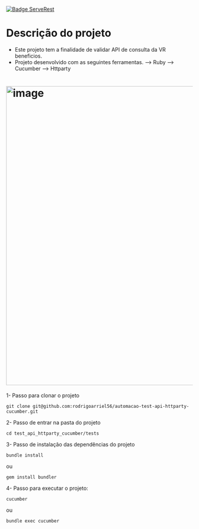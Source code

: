 [![Badge ServeRest](https://img.shields.io/badge/API-ServeRest-green)](https://github.com/ServeRest/ServeRest/)

# Descrição do projeto
- Este projeto tem a finalidade de validar API de consulta da VR beneficios.
- Projeto desenvolvido com as seguintes ferramentas.
--> Ruby
--> Cucumber
--> Httparty

# <img width="806" alt="image" src="https://github.com/user-attachments/assets/2893872d-5bdb-4a2d-a3b4-0bce4da1d11c">

1- Passo para clonar o projeto

```
git clone git@github.com:rodrigoarriel56/automacao-test-api-httparty-cucumber.git
```

2- Passo de entrar na pasta do projeto

```
cd test_api_httparty_cucumber/tests
```

3- Passo de instalação das dependências do projeto

```
bundle install
```
ou
```
gem install bundler 
```

4- Passo para executar o projeto:

```
cucumber
```

ou 

```
bundle exec cucumber
```
